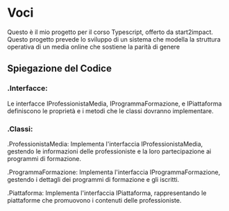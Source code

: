 # Voci

Questo è il mio progetto per il corso Typescript, offerto da start2impact. Questo progetto prevede lo sviluppo di un sistema che modella la struttura operativa di un media online che sostiene la parità di genere

## Spiegazione del Codice

### .Interfacce: 
Le interfacce IProfessionistaMedia, IProgrammaFormazione, e IPiattaforma definiscono le proprietà e i metodi che le classi dovranno implementare.

### .Classi:

.ProfessionistaMedia: Implementa l'interfaccia IProfessionistaMedia, gestendo le informazioni delle professioniste e la loro partecipazione ai programmi di formazione.

.ProgrammaFormazione: Implementa l'interfaccia IProgrammaFormazione, gestendo i dettagli dei programmi di formazione e gli iscritti.

.Piattaforma: Implementa l'interfaccia IPiattaforma, rappresentando le piattaforme che promuovono i contenuti delle professioniste.
